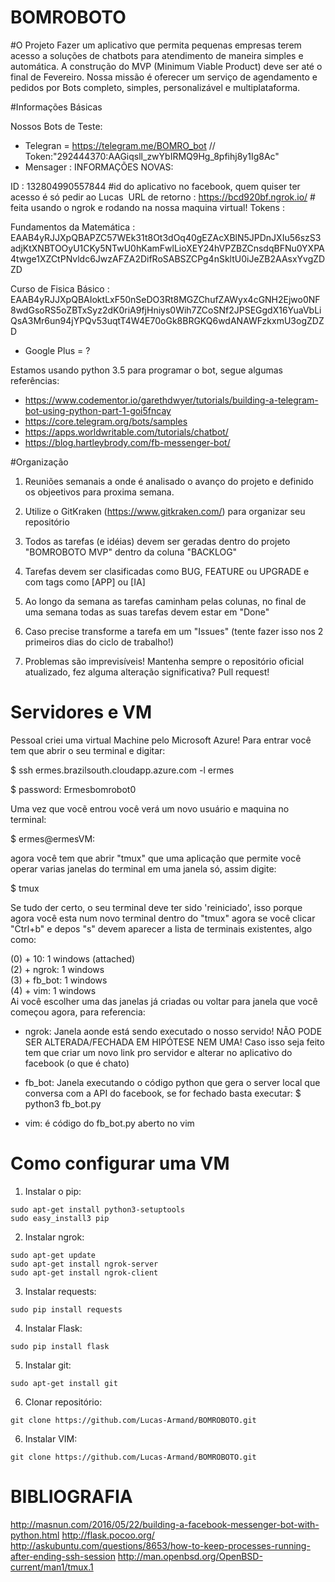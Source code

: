 # BOMROBOTO

#O Projeto
Fazer um aplicativo que permita pequenas empresas terem acesso a soluções de chatbots para atendimento de maneira simples e automática. A construção do MVP (Minimum Viable Product) deve ser até o final de Fevereiro. Nossa missão é oferecer um serviço de agendamento e pedidos por Bots completo, simples, personalizável e multiplataforma. 

#Informações Básicas

Nossos Bots de Teste:

- Telegran = https://telegram.me/BOMRO_bot  // Token:"292444370:AAGiqsll_zwYbIRMQ9Hg_8pfihj8y1Ig8Ac" 
- Mensager : 
INFORMAÇÕES NOVAS:

ID : 132804990557844           #id do aplicativo no facebook, quem quiser ter acesso é só pedir ao Lucas  
URL de retorno : https://bcd920bf.ngrok.io/    # feita usando o ngrok e rodando na nossa maquina virtual!
Tokens :

   Fundamentos da Matemática :
EAAB4yRJJXpQBAPZC57WEk31t8Ot3dOq40gEZAcXBlN5JPDnJXIu56szS3adjKtXNBTOOyU1CKy5NTwU0hKamFwlLioXEY24hVPZBZCnsdqBFNu0YXPA4twge1XZCtPNvldc6JwzAFZA2DifRoSABSZCPg4nSkltU0iJeZB2AAsxYvgZDZD

Curso de Fisica Básico :
EAAB4yRJJXpQBAIoktLxF50nSeDO3Rt8MGZChufZAWyx4cGNH2Ejwo0NF8wdGsoRS5oZBTxSyz2dK0riA9fjHniys0Wih7ZCoSNf2JPSEGgdX16YuaVbLiQsA3Mr6un94jYPQv53uqtT4W4E70oGk8BRGKQ6wdANAWFzkxmU3ogZDZD

- Google Plus = ?

Estamos usando python 3.5 para programar o bot, segue algumas referências:

 - https://www.codementor.io/garethdwyer/tutorials/building-a-telegram-bot-using-python-part-1-goi5fncay
 - https://core.telegram.org/bots/samples
 - https://apps.worldwritable.com/tutorials/chatbot/ 
 - https://blog.hartleybrody.com/fb-messenger-bot/

#Organização

1) Reuniões semanais a onde é analisado o avanço do projeto e definido os objeetivos para proxima semana.

2) Utilize o GitKraken (https://www.gitkraken.com/) para organizar seu repositório

3) Todos as tarefas (e idéias) devem ser geradas dentro do projeto "BOMROBOTO MVP" dentro da coluna "BACKLOG"

4) Tarefas devem ser clasificadas como BUG, FEATURE ou UPGRADE e com tags como [APP] ou [IA]

5) Ao longo da semana as tarefas caminham pelas colunas, no final de uma semana todas as suas tarefas devem estar em "Done"

6) Caso precise transforme a tarefa em um  "Issues" (tente fazer isso nos 2 primeiros dias do ciclo de trabalho!)

7) Problemas são imprevisíveis! Mantenha sempre o repositório oficial atualizado, fez alguma alteração significativa? Pull request!

# Servidores e VM

Pessoal criei uma virtual Machine pelo Microsoft Azure!
Para entrar você tem que abrir o seu terminal e digitar:

$ ssh ermes.brazilsouth.cloudapp.azure.com -l ermes

$ password: Ermesbomrobot0

Uma vez que vocẽ entrou você verá um novo usuário e maquina
no terminal:

$ ermes@ermesVM:

agora você tem que abrir "tmux" que uma aplicação que permite 
você operar varias janelas do terminal em uma janela só, assim 
digite:

$ tmux

Se tudo der certo, o seu terminal deve ter sido 'reiniciado', 
isso porque agora você esta num novo terminal dentro do "tmux"
agora se você clicar "Ctrl+b" e depos "s" devem aparecer a lista
de terminais existentes, algo como:

(0) + 10: 1 windows (attached)   
(2) + ngrok: 1 windows         
(3) + fb_bot: 1 windows      
(4) + vim: 1 windows                                                                                                                                 
Ai você escolher uma das janelas já criadas ou voltar para janela
que você começou agora, para referencia:

+ ngrok: Janela aonde está sendo executado o nosso servido! 
 NÃO PODE SER ALTERADA/FECHADA EM HIPÓTESE NEM UMA! 
 Caso isso seja feito tem que criar um novo link pro servidor
 e alterar no aplicativo do facebook (o que é chato) 
 
+ fb_bot: Janela executando o código python que gera o server
 local que conversa com a API do facebook, se for fechado basta
 executar:
 $ python3 fb_bot.py
 
+ vim: é código do fb_bot.py aberto no vim

# Como configurar uma VM

1) Instalar o pip:

```
sudo apt-get install python3-setuptools
sudo easy_install3 pip
```

2) Instalar ngrok:

```
sudo apt-get update
sudo apt-get install ngrok-server
sudo apt-get install ngrok-client
```

3) Instalar requests:

```
sudo pip install requests
```

4)  Instalar Flask:

```
sudo pip install flask
```

5) Instalar git:

```
sudo apt-get install git
```

6) Clonar repositório:
 
```
git clone https://github.com/Lucas-Armand/BOMROBOTO.git
```

6) Instalar VIM:
 
```
git clone https://github.com/Lucas-Armand/BOMROBOTO.git
```

# BIBLIOGRAFIA

http://masnun.com/2016/05/22/building-a-facebook-messenger-bot-with-python.html
http://flask.pocoo.org/
http://askubuntu.com/questions/8653/how-to-keep-processes-running-after-ending-ssh-session
http://man.openbsd.org/OpenBSD-current/man1/tmux.1


